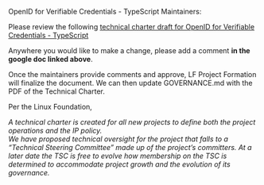 OpenID for Verifiable Credentials - TypeScript Maintainers:

Please review the following [technical charter draft for OpenID for Verifiable Credentials - TypeScript](https://docs.google.com/document/d/1hc_YRNApq-oW1Wuz5ITxlVtFyS8SI3giqkukmUc9hmU/edit?tab=t.0)

Anywhere you would like to make a change, please add a comment **in the google doc linked above**.

Once the maintainers provide comments and approve, LF Project Formation will finalize the document. We can then update GOVERNANCE.md with the PDF of the Technical Charter. 

Per the Linux Foundation, 

*A technical charter is created for all new projects to define both the project operations and the IP policy.  
We have proposed technical oversight for the project that falls to a “Technical Steering Committee” made up of the project’s committers. 
At a later date the TSC is free to evolve how membership on the TSC is determined to accommodate project growth and the evolution of its governance.*
